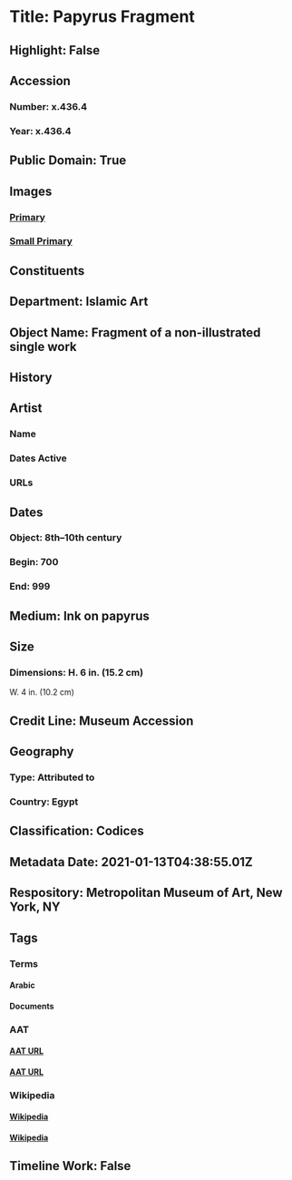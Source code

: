 # Title: Papyrus Fragment
## Highlight: False
## Accession
### Number: x.436.4
### Year: x.436.4
## Public Domain: True
## Images
### [Primary](https://images.metmuseum.org/CRDImages/is/original/sfx-436-4.jpg)
### [Small Primary](https://images.metmuseum.org/CRDImages/is/web-large/sfx-436-4.jpg)
## Constituents
## Department: Islamic Art
## Object Name: Fragment of a non-illustrated single work
## History
## Artist
### Name
### Dates Active
### URLs
## Dates
### Object: 8th–10th century
### Begin: 700
### End: 999
## Medium: Ink on papyrus
## Size
### Dimensions: H. 6 in. (15.2 cm)
W. 4 in. (10.2 cm)
## Credit Line: Museum Accession
## Geography
### Type: Attributed to
### Country: Egypt
## Classification: Codices
## Metadata Date: 2021-01-13T04:38:55.01Z
## Respository: Metropolitan Museum of Art, New York, NY
## Tags
### Terms
#### Arabic
#### Documents
### AAT
#### [AAT URL](http://vocab.getty.edu/page/aat/300387843)
#### [AAT URL](http://vocab.getty.edu/page/aat/300026030)
### Wikipedia
#### [Wikipedia]()
#### [Wikipedia]()
## Timeline Work: False